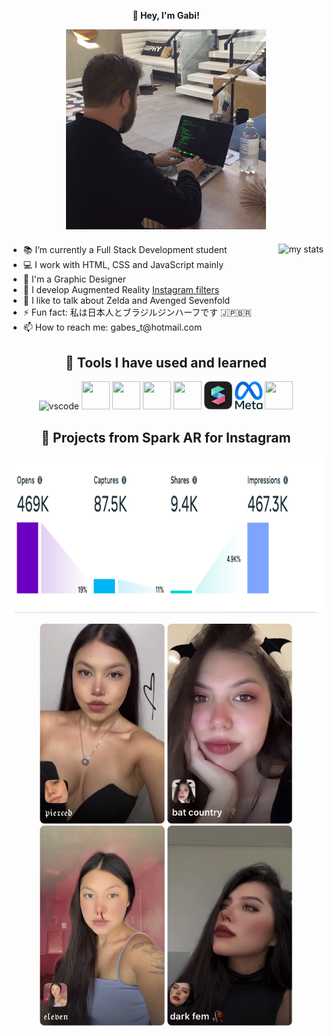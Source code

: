 <p align="center"><strong>👋 Hey, I'm Gabi!</strong></p>

<p align="center"><img src="./giphy.gif" alt="macropower"></div></p>


<div style="margin-top: 20px;"><img src="https://github-readme-stats.vercel.app/api/top-langs/?username=airesgab&layout=compact&theme=dark" alt="my stats" align="right" style="max-width: 100%;"></div>

  <ul>
  <li>📚 I’m currently a Full Stack Development student</li>
  <li>💻 I work with HTML, CSS and JavaScript mainly</li>
  <li>🎨 I'm a Graphic Designer</li>
  <li>📱 I develop Augmented Reality <a href="https://www.instagram.com/airesgab/">Instagram filters </a></li>
  <li>💬 I like to talk about Zelda and Avenged Sevenfold</li>
  <li>⚡ Fun fact: 私は日本人とブラジルジンハーフです 🇯🇵🇧🇷</li>
  <li>📫 How to reach me: gabes_t@hotmail.com</li>
  </ul>

<div style="margin-top: 30px;", align="center">
<h2> 🚀 Tools I have used and learned</h2>
<img src="https://cdn.jsdelivr.net/gh/devicons/devicon/icons/vscode/vscode-original.svg" alt="vscode" width="45" height="45"/>
<img src="https://cdn.jsdelivr.net/gh/devicons/devicon/icons/html5/html5-original-wordmark.svg" width="45" height="45"/>          
<img src="https://cdn.jsdelivr.net/gh/devicons/devicon/icons/css3/css3-original-wordmark.svg" width="45" height="45"/>
<img src="https://cdn.jsdelivr.net/gh/devicons/devicon/icons/javascript/javascript-plain.svg" width="45" height="45"/>
<img src="https://cdn.jsdelivr.net/gh/devicons/devicon/icons/photoshop/photoshop-plain.svg" width="45" height="45"/>
<img src="./sparkar.png" width="45" height="45"/>
<img src="./metafb.png" width="45" height="45"/>
<img src="https://cdn.jsdelivr.net/gh/devicons/devicon/icons/blender/blender-original.svg" width="45" height="45"/>
</center></div>

<div style="margin-top: 30px;", align="center">
<h2> 🚀 Projects from Spark AR for Instagram</h2>
<p align="center" href="https://www.instagram.com/airesgab/"><img src="./funnel.png" width="800" height="250"/></p>

<p align="center" href="https://www.instagram.com/airesgab/">
<img src="./IMG_9933.png" width="200" height="320"/>
<img src="./IMG_9934.png" width="200" height="320"/>
<img src="./IMG_9939.png" width="200" height="320"/>
<img src="./IMG_9937.png" width="200" height="320"/>
</p>



